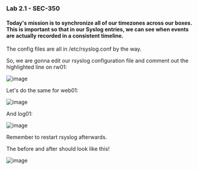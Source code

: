 ### Lab 2.1 - SEC-350

#### Today's mission is to synchronize all of our timezones across our boxes. This is important so that in our Syslog entries, we can see when events are actually recorded in a consistent timeline.

The config files are all in /etc/rsyslog.conf by the way.

So, we are gonna edit our rsyslog configuration file and comment out the highlighted line on rw01:

![image](https://github.com/user-attachments/assets/9e590a51-bfc4-47ab-b107-f52ef4aa2ef5)

Let's do the same for web01:

![image](https://github.com/user-attachments/assets/af054c51-719e-4b87-8ca8-e81990d56d74)

And log01:

![image](https://github.com/user-attachments/assets/859ed940-22a4-4ea8-a217-edbb3f7dad64)

Remember to restart rsyslog afterwards.

The before and after should look like this!

![image](https://github.com/user-attachments/assets/8aeb0e6a-0c70-4f5c-bc29-a8d826f430f1)
